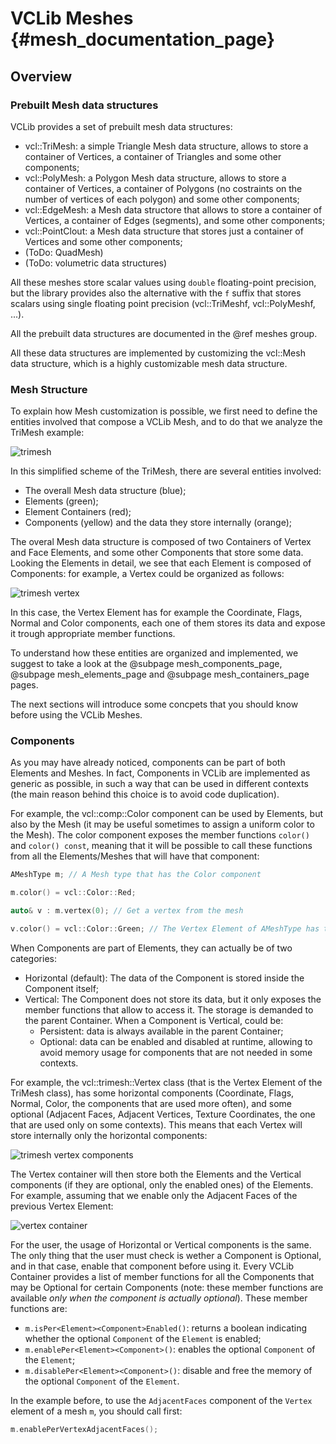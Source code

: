 # VCLib Meshes     {#mesh_documentation_page}

## Overview 
### Prebuilt Mesh data structures

VCLib provides a set of prebuilt mesh data structures:

- vcl::TriMesh: a simple Triangle Mesh data structure, allows to store a container of Vertices, a container of Triangles and some other components;
- vcl::PolyMesh: a Polygon Mesh data structure, allows to store a container of Vertices, a container of Polygons (no costraints on the number of vertices of each polygon) and some other components;
- vcl::EdgeMesh: a Mesh data structore that allows to store a container of Vertices, a container of Edges (segments), and some other components;
- vcl::PointClout: a Mesh data structure that stores just a container of Vertices and some other components;
- (ToDo: QuadMesh)
- (ToDo: volumetric data structures)

All these meshes store scalar values using `double` floating-point precision, but the library provides also the alternative with the `f` suffix that stores scalars using single floating point precision (vcl::TriMeshf, vcl::PolyMeshf, ...).

All the prebuilt data structures are documented in the @ref meshes group.

All these data structures are implemented by customizing the vcl::Mesh data structure, which is a highly customizable mesh data structure. 

### Mesh Structure

To explain how Mesh customization is possible, we first need to define the entities involved that compose a VCLib Mesh, and to do that we analyze the TriMesh example:

![trimesh](trimesh.svg "TriMesh")

In this simplified scheme of the TriMesh, there are several entities involved:

  - The overall Mesh data structure (blue);
  - Elements (green);
  - Element Containers (red);
  - Components (yellow) and the data they store internally (orange);

The overal Mesh data structure is composed of two Containers of Vertex and Face Elements, and some other Components that store some data. 
Looking the Elements in detail, we see that each Element is composed of Components: for example, a Vertex could be organized as follows:

![trimesh vertex](trimesh_vertex.svg "A Vertex Element")

In this case, the Vertex Element has for example the Coordinate, Flags, Normal and Color components, each one of them stores its data and expose it trough appropriate member functions.

To understand how these entities are organized and implemented, we suggest to take a look at the @subpage mesh_components_page, @subpage mesh_elements_page and @subpage mesh_containers_page pages.

The next sections will introduce some concpets that you should know before using the VCLib Meshes.

### Components

As you may have already noticed, components can be part of both Elements and Meshes. In fact, Components in VCLib are implemented as generic as possible, in such a way that can be used in different contexts (the main reason behind this choice is to avoid code duplication).

For example, the vcl::comp::Color component can be used by Elements, but also by the Mesh (it may be useful sometimes to assign a uniform color to the Mesh). The color component exposes the member functions `color()` and `color() const`, meaning that it will be possible to call these functions from all the Elements/Meshes that will have that component:

```cpp
AMeshType m; // A Mesh type that has the Color component

m.color() = vcl::Color::Red;

auto& v : m.vertex(0); // Get a vertex from the mesh

v.color() = vcl::Color::Green; // The Vertex Element of AMeshType has the Color component
```

When Components are part of Elements, they can actually be of two categories:

  - Horizontal (default): The data of the Component is stored inside the Component itself;
  - Vertical: The Component does not store its data, but it only exposes the member functions that allow to access it. The storage is demanded to the parent Container. When a Component is Vertical, could be:
    - Persistent: data is always available in the parent Container;
    - Optional: data can be enabled and disabled at runtime, allowing to avoid memory usage for components that are not needed in some contexts.

For example, the vcl::trimesh::Vertex class (that is the Vertex Element of the TriMesh class), has some horizontal components (Coordinate, Flags, Normal, Color, the components that are used more often), and some optional (Adjacent Faces, Adjacent Vertices, Texture Coordinates, the one that are used only on some contexts). This means that each Vertex will store internally only the horizontal components:

![trimesh vertex components](trimesh_vertex_components.svg "Vertex Components")

The Vertex container will then store both the Elements and the Vertical components (if they are optional, only the enabled ones) of the Elements. For example, assuming that we enable only the Adjacent Faces of the previous Vertex Element:

 ![vertex container](vertex_container.svg "Vertex Container with Optional Components")

 For the user, the usage of Horizontal or Vertical components is the same. The only thing that the user must check is wether a Component is Optional, and in that case, enable that component before using it. Every VCLib Container provides a list of member functions for all the Components that may be Optional for certain Components (note: these member functions are available *only when the component is actually optional*). These member functions are:

  - `m.isPer<Element><Component>Enabled()`: returns a boolean indicating whether the optional `Component` of the `Element` is enabled;
  - `m.enablePer<Element><Component>()`: enables the optional `Component` of the `Element`;
  - `m.disablePer<Element><Component>()`: disable and free the memory of the optional `Component` of the `Element`.

In the example before, to use the `AdjacentFaces` component of the `Vertex` element of a mesh `m`, you should call first:

```cpp
m.enablePerVertexAdjacentFaces();
```
